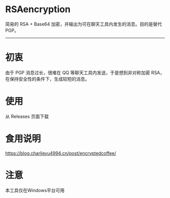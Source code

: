 # RSAencryption
简易的 RSA + Base64 加密，并输出为可在聊天工具内发生的消息。目的是替代 PGP。

---
# 初衷
由于 PGP 消息过长，很难在 QQ 等聊天工具内发送，于是想到非对称加密 RSA，在保持安全性的条件下，生成较短的消息。

# 使用
从 Releases 页面下载

# 食用说明
https://blog.charlieyu4994.cn/post/encryptedcoffee/

# 注意
本工具仅在Windows平台可用